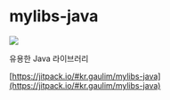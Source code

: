 # mylibs-java

[![](https://jitpack.io/v/kr.gaulim/mylibs-java.svg?label=Release)](https://jitpack.io/#kr.gaulim/mylibs-java)

유용한 Java 라이브러리

[https://jitpack.io/#kr.gaulim/mylibs-java](https://jitpack.io/#kr.gaulim/mylibs-java)

